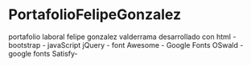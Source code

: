 # PortafolioFelipeGonzalez 

portafolio laboral felipe gonzalez valderrama 
desarrollado con html - bootstrap - javaScript jQuery - font Awesome - Google Fonts OSwald - google fonts Satisfy- 
